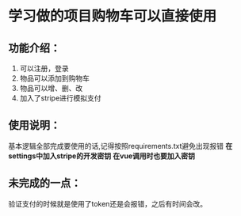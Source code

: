 # 学习做的项目购物车可以直接使用
## 功能介绍：
<ol>
<li>可以注册，登录</li>
<li>物品可以添加到购物车</li>
<li>物品可以增、删、改</li>
<li>加入了stripe进行模拟支付</li>
</ol>

## 使用说明：
基本逻辑全部完成要使用的话,记得按照requirements.txt避免出现报错
<strong>在settings中加入stripe的开发密钥</strong>
<strong>在vue调用时也要加入密钥</strong>

## 未完成的一点：
验证支付的时候就是使用了token还是会报错，之后有时间会改。



